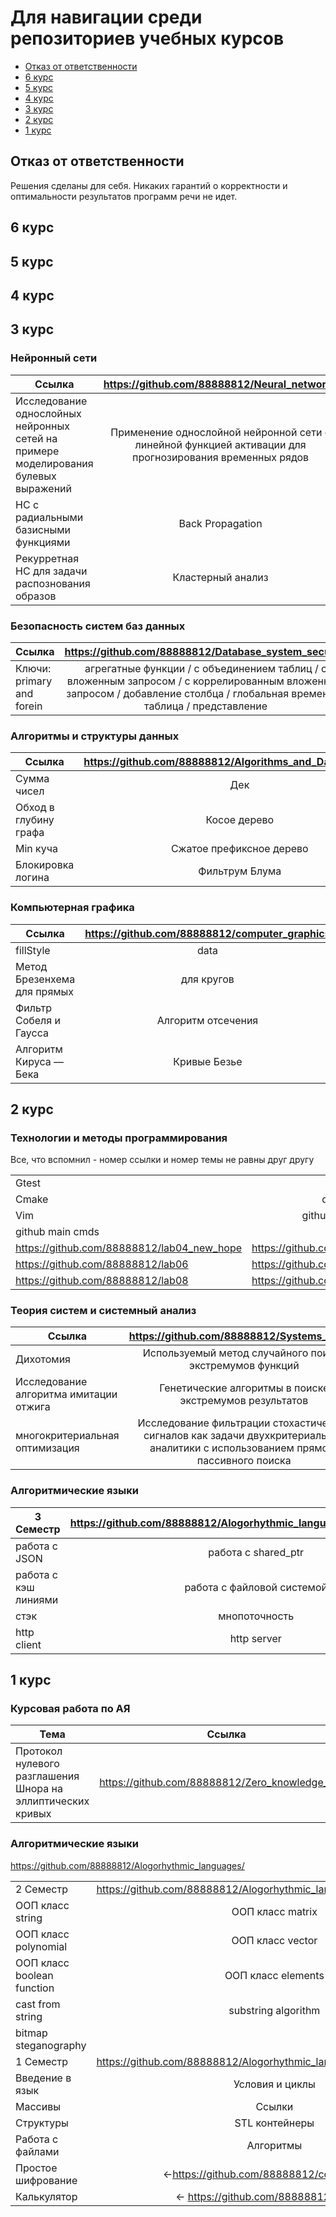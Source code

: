 <h1>Для навигации среди репозиториев учебных курсов</h1>

* [Отказ от ответственности](#отказ-от-ответственности)
* [6 курс](#6-курс)
* [5 курс](#5-курс)
* [4 курс](#4-курс)
* [3 курс](#3-курс)
* [2 курс](#2-курс)
* [1 курс](#1-курс)

## Отказ от ответственности

Решения сделаны для себя. Никаких гарантий о корректности и оптимальности результатов
программ речи не идет.

## 6 курс

## 5 курс

## 4 курс

## 3 курс

<h3> Нейронный сети </h3>

| Ссылка | https://github.com/88888812/Neural_networks |
|--------|:-------------------------------------------:|
|    Исследование однослойных нейронных сетей на примере моделирования булевых выражений    |     Применение однослойной нейронной сети с линейной функцией активации для прогнозирования временных рядов                                        |
|   НС с радиальными базисными функциями    |         Back Propagation                             |
| Рекурретная НС для задачи распознования образов     |       Кластерный анализ                            |

<h3> Безопасность систем баз данных </h3>

| Ссылка                    |                                                             https://github.com/88888812/Database_system_security                                                              |
|---------------------------|:-----------------------------------------------------------------------------------------------------------------------------------------------------------------------------:|
| Ключи: primary and forein | агрегатные функции  / c объединением таблиц / с вложенным запросом / с коррелированным вложенным запросом / добавление столбца / глобальная временная таблица / представление |

<h3> Алгоритмы и структуры данных</h3>

| Ссылка                | https://github.com/88888812/Algorithms_and_Data_Structures |
|-----------------------|:----------------------------------------------------------:|
| Сумма чисел           |                            Дек                             |
| Обход в глубину графа |                        Косое дерево                        |
| Min куча              |                  Сжатое префиксное дерево                  | 
| Блокировка логина     |                       Фильтрум Блума                       | Аппроксимированное решения для рюкзака| 

<h3> Компьютерная графика </h3>

| Ссылка                      | https://github.com/88888812/computer_graphics |
|-----------------------------|:---------------------------------------------:|
| fillStyle                   |                     data                      |
| Метод Брезенхема для прямых |                  для кругов                   |
| Фильтр Собеля и Гаусса      |              Алгоритм отсечения               | 
| Алгоритм Кируса — Бека      |                 Кривые Безье                  

## 2 курс

<h3> Технологии и методы программирования </h3>

Все, что вспомнил - номер ссылки и номер темы не равны друг другу

|                                            |                                   |
|--------------------------------------------|:---------------------------------:|
| Gtest                                      |              travis               |
| Cmake                                      |              docker               |
| Vim                                        |          github releases          |
| github main cmds                           |                                   |
| https://github.com/88888812/lab04_new_hope | https://github.com/88888812/lab05 |
| https://github.com/88888812/lab06          | https://github.com/88888812/lab07 |
| https://github.com/88888812/lab08          | https://github.com/88888812/lab09 |

<h3> Теория систем и системный анализ </h3>

| Ссылка                                 |                                            https://github.com/88888812/Systems_theory                                             |
|----------------------------------------|:---------------------------------------------------------------------------------------------------------------------------------:|
| Дихотомия                              |                                     Используемый метод случайного поиска экстремумов функций                                      |
| Исследование алгоритма имитации отжига |                                      Генетические алгоритмы в поиске экстремумов результатов                                      |
| многокритериальная оптимизация         | Исследование фильтрации стохастических сигналов как задачи двухкритериальной аналитики с использованием прямого пассивного поиска |

<h3> Алгоритмические языки </h3>

| 3 Семестр            | https://github.com/88888812/Alogorhythmic_languages/tree/master/3sem |
|----------------------|:--------------------------------------------------------------------:|      
| работа с JSON        |                         работа с shared_ptr                          |
| работа с кэш линиями |                      работа с файловой системой                      |
| стэк                 |                            мнопоточность                             |
| http client          |                             http server                              |

## 1 курс

<h3> Курсовая работа по АЯ</h3>

| Тема                                                        |                      Ссылка                      |
|-------------------------------------------------------------|:------------------------------------------------:|
| Протокол нулевого разглашения Шнора на эллиптических кривых | https://github.com/88888812/Zero_knowledge_proof |

<h3> Алгоритмические языки </h3>

https://github.com/88888812/Alogorhythmic_languages/

|                            |                                                                      |
|----------------------------|:--------------------------------------------------------------------:|
| 2 Семестр                  | https://github.com/88888812/Alogorhythmic_languages/tree/master/2sem |
| ООП класс string           |                           ООП класс matrix                           |
| ООП класс polynomial       |                           ООП класс vector                           |
| ООП класс boolean function |                          ООП класс elements                          |
| cast from string           |                         substring algorithm                          |
| bitmap steganography       |                                                                      |
| 1 Семестр                  | https://github.com/88888812/Alogorhythmic_languages/tree/master/1sem |
| Введение в язык            |                           Условия и циклы                            |
| Массивы                    |                                Ссылки                                |
| Структуры                  |                            STL контейнеры                            |
| Работа с файлами           |                              Алгоритмы                               |
| Простое шифрование         |              <-https://github.com/88888812/codermachine              |
| Калькулятор                |                <- https://github.com/88888812/CALCUL                 | 
